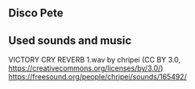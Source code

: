 Disco Pete
-----------------------






Used sounds and music
----------------------------
VICTORY CRY REVERB 1.wav by chripei (CC BY 3.0, https://creativecommons.org/licenses/by/3.0/)
https://freesound.org/people/chripei/sounds/165492/

